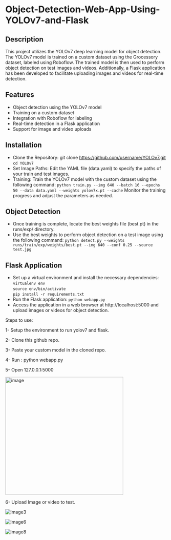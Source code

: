 # Object-Detection-Web-App-Using-YOLOv7-and-Flask



## Description

This project utilizes the YOLOv7 deep learning model for object detection. The YOLOv7 model is trained on a custom dataset using the Grocessory dataset, labeled using Roboflow. The trained model is then used to perform object detection on test images and videos. Additionally, a Flask application has been developed to facilitate uploading images and videos for real-time detection.

## Features
- Object detection using the YOLOv7 model
- Training on a custom dataset
- Integration with Roboflow for labeling
- Real-time detection in a Flask application
- Support for image and video uploads

## Installation
- Clone the Repository: git clone https://github.com/username/YOLOv7.git
`cd YOLOv7`
- Set Image Paths: Edit the YAML file (data.yaml) to specify the paths of your train and test images.
- Training: Train the YOLOv7 model with the custom dataset using the following command:
`python train.py --img 640 --batch 16 --epochs 50 --data data.yaml --weights yolov7x.pt --cache`
Monitor the training progress and adjust the parameters as needed.

## Object Detection
- Once training is complete, locate the best weights file (best.pt) in the runs/exp/ directory.
- Use the best weights to perform object detection on a test image using the following command:
`python detect.py --weights runs/train/exp/weights/best.pt --img 640 --conf 0.25 --source test.jpg`

## Flask Application
- Set up a virtual environment and install the necessary dependencies:
`virtualenv env` \
`source env/bin/activate` \
`pip install -r requirements.txt`
- Run the Flask application:
`python webapp.py`
- Access the application in a web browser at http://localhost:5000 and upload images or videos for object detection.

Steps to use:

1- Setup the environment to run yolov7 and flask.

2- Clone this github repo.

3- Paste your custom model in the cloned repo.

4- Run :  python webapp.py

5- Open 127.0.0.1:5000

<img width="368" alt="image" src="https://github.com/SravaniThota96/DeepLearning/assets/111466561/6c48e38c-8291-4c33-a8de-b4d5ced8a03a">


6- Upload Image or video to test.

![image3](https://github.com/SravaniThota96/DeepLearning/assets/111466561/3fc38386-afd1-4e86-a01b-7663ec62ef56)

![image6](https://github.com/SravaniThota96/DeepLearning/assets/111466561/17fc7359-865e-4464-8c38-ab0dcf0aa42a)

![image8](https://github.com/SravaniThota96/DeepLearning/assets/111466561/34d016b3-1717-4c6f-9895-bc04df282e8f)



